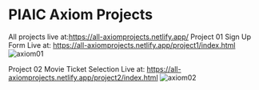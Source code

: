 # PIAIC Axiom Projects
All projects live at:https://all-axiomprojects.netlify.app/
Project 01
Sign Up Form
Live at: https://all-axiomprojects.netlify.app/project1/index.html
![axiom01](https://user-images.githubusercontent.com/64930024/170840203-8b094e91-4cf8-42ad-8abc-43e1ca764ec5.png)

Project 02
Movie Ticket Selection
Live at: https://all-axiomprojects.netlify.app/project2/index.html
![axiom02](https://user-images.githubusercontent.com/64930024/170839941-53e771d4-d7bc-4352-80e9-3b7bd2b23ff9.png)
